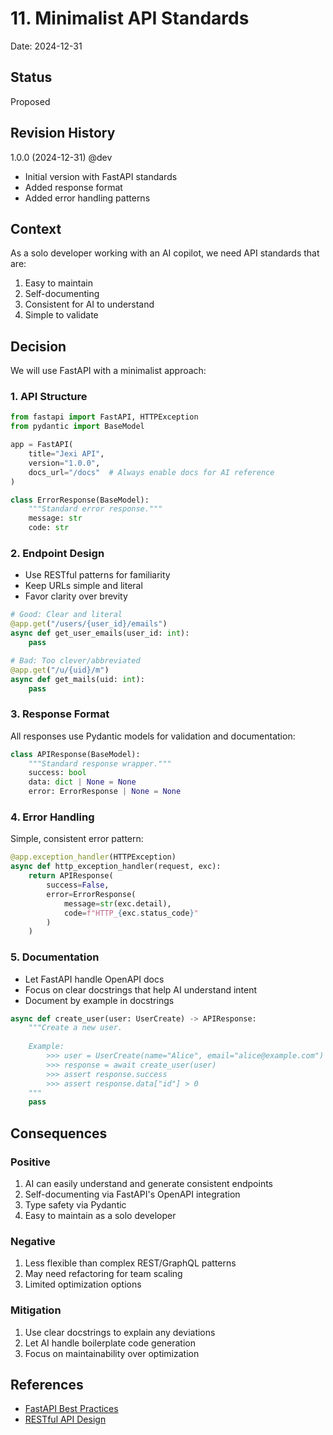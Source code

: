 # 11. Minimalist API Standards

Date: 2024-12-31

## Status

Proposed

## Revision History
1.0.0 (2024-12-31) @dev
- Initial version with FastAPI standards
- Added response format
- Added error handling patterns

## Context

As a solo developer working with an AI copilot, we need API standards that are:
1. Easy to maintain
2. Self-documenting
3. Consistent for AI to understand
4. Simple to validate

## Decision

We will use FastAPI with a minimalist approach:

### 1. API Structure
```python
from fastapi import FastAPI, HTTPException
from pydantic import BaseModel

app = FastAPI(
    title="Jexi API",
    version="1.0.0",
    docs_url="/docs"  # Always enable docs for AI reference
)

class ErrorResponse(BaseModel):
    """Standard error response."""
    message: str
    code: str
```

### 2. Endpoint Design
- Use RESTful patterns for familiarity
- Keep URLs simple and literal
- Favor clarity over brevity

```python
# Good: Clear and literal
@app.get("/users/{user_id}/emails")
async def get_user_emails(user_id: int):
    pass

# Bad: Too clever/abbreviated
@app.get("/u/{uid}/m")
async def get_mails(uid: int):
    pass
```

### 3. Response Format
All responses use Pydantic models for validation and documentation:

```python
class APIResponse(BaseModel):
    """Standard response wrapper."""
    success: bool
    data: dict | None = None
    error: ErrorResponse | None = None
```

### 4. Error Handling
Simple, consistent error pattern:

```python
@app.exception_handler(HTTPException)
async def http_exception_handler(request, exc):
    return APIResponse(
        success=False,
        error=ErrorResponse(
            message=str(exc.detail),
            code=f"HTTP_{exc.status_code}"
        )
    )
```

### 5. Documentation
- Let FastAPI handle OpenAPI docs
- Focus on clear docstrings that help AI understand intent
- Document by example in docstrings

```python
async def create_user(user: UserCreate) -> APIResponse:
    """Create a new user.
    
    Example:
        >>> user = UserCreate(name="Alice", email="alice@example.com")
        >>> response = await create_user(user)
        >>> assert response.success
        >>> assert response.data["id"] > 0
    """
    pass
```

## Consequences

### Positive
1. AI can easily understand and generate consistent endpoints
2. Self-documenting via FastAPI's OpenAPI integration
3. Type safety via Pydantic
4. Easy to maintain as a solo developer

### Negative
1. Less flexible than complex REST/GraphQL patterns
2. May need refactoring for team scaling
3. Limited optimization options

### Mitigation
1. Use clear docstrings to explain any deviations
2. Let AI handle boilerplate code generation
3. Focus on maintainability over optimization

## References
- [FastAPI Best Practices](https://fastapi.tiangolo.com/tutorial/)
- [RESTful API Design](https://www.ics.uci.edu/~fielding/pubs/dissertation/rest_arch_style.htm)
